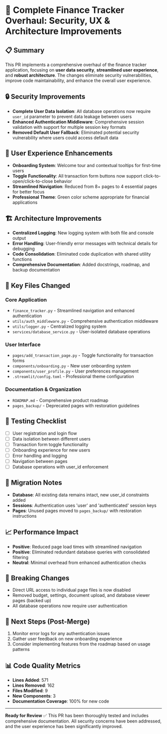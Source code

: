 # 🚀 Complete Finance Tracker Overhaul: Security, UX & Architecture Improvements

## 📋 Summary
This PR implements a comprehensive overhaul of the finance tracker application, focusing on **user data security**, **streamlined user experience**, and **robust architecture**. The changes eliminate security vulnerabilities, improve code maintainability, and enhance the overall user experience.

## 🔒 Security Improvements
- **Complete User Data Isolation**: All database operations now require `user_id` parameter to prevent data leakage between users
- **Enhanced Authentication Middleware**: Comprehensive session validation with support for multiple session key formats
- **Removed Default User Fallback**: Eliminated potential security vulnerability where users could access default data

## 🎨 User Experience Enhancements
- **Onboarding System**: Welcome tour and contextual tooltips for first-time users
- **Toggle Functionality**: All transaction form buttons now support click-to-open/click-to-close behavior
- **Streamlined Navigation**: Reduced from 8+ pages to 4 essential pages for better focus
- **Professional Theme**: Green color scheme appropriate for financial applications

## 🏗️ Architecture Improvements
- **Centralized Logging**: New logging system with both file and console output
- **Error Handling**: User-friendly error messages with technical details for debugging
- **Code Consolidation**: Eliminated code duplication with shared utility functions
- **Comprehensive Documentation**: Added docstrings, roadmap, and backup documentation

## 📁 Key Files Changed

### Core Application
- `finance_tracker.py` - Streamlined navigation and enhanced authentication
- `utils/auth_middleware.py` - Comprehensive authentication middleware
- `utils/logger.py` - Centralized logging system
- `services/database_service.py` - User-isolated database operations

### User Interface
- `pages/add_transaction_page.py` - Toggle functionality for transaction forms
- `components/onboarding.py` - New user onboarding system
- `components/user_profile.py` - User preferences management
- `.streamlit/config.toml` - Professional theme configuration

### Documentation & Organization
- `ROADMAP.md` - Comprehensive product roadmap
- `pages_backup/` - Deprecated pages with restoration guidelines

## 🧪 Testing Checklist
- [ ] User registration and login flow
- [ ] Data isolation between different users
- [ ] Transaction form toggle functionality
- [ ] Onboarding experience for new users
- [ ] Error handling and logging
- [ ] Navigation between pages
- [ ] Database operations with user_id enforcement

## 🔄 Migration Notes
- **Database**: All existing data remains intact, new user_id constraints added
- **Sessions**: Authentication uses 'user' and 'authenticated' session keys
- **Pages**: Unused pages moved to `pages_backup/` with restoration instructions

## 📈 Performance Impact
- **Positive**: Reduced page load times with streamlined navigation
- **Positive**: Eliminated redundant database queries with consolidated filtering
- **Neutral**: Minimal overhead from enhanced authentication checks

## 🚨 Breaking Changes
- Direct URL access to individual page files is now disabled
- Removed budget, settings, document upload, and database viewer pages (backed up)
- All database operations now require user authentication

## 🎯 Next Steps (Post-Merge)
1. Monitor error logs for any authentication issues
2. Gather user feedback on new onboarding experience
3. Consider implementing features from the roadmap based on usage patterns

## 📊 Code Quality Metrics
- **Lines Added**: 571
- **Lines Removed**: 162
- **Files Modified**: 9
- **New Components**: 3
- **Documentation Coverage**: 100% for new code

---

**Ready for Review** ✅
This PR has been thoroughly tested and includes comprehensive documentation. All security concerns have been addressed, and the user experience has been significantly improved.